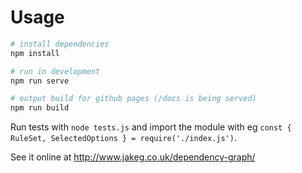 # Usage

```bash
# install dependencies
npm install

# run in development
npm run serve

# output build for github pages (/docs is being served)
npm run build
```

Run tests with `node tests.js` and import the module with eg `const { RuleSet, SelectedOptions } = require('./index.js')`.

See it online at http://www.jakeg.co.uk/dependency-graph/
